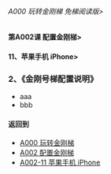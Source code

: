 ###### A000 玩转金刚梯 免梯阅读版>
#### 第A002课 配置金刚梯>
#### 11、苹果手机 iPhone>
### 2、《金刚号梯配置说明》

- aaa
- bbb

#### 返回到
- [A000 玩转金刚梯](https://github.com/a2zitpro/web/blob/master/LadderFree/main.md)
- [A002 配置金刚梯](https://github.com/a2zitpro/web/blob/master/LadderFree/LadderConfigure/LadderConfigure.md)
- [A002-11 苹果手机 iPhone](https://github.com/a2zitpro/web/blob/master/LadderFree/LadderConfigure/Apple/iPhone/iPhone.md)

